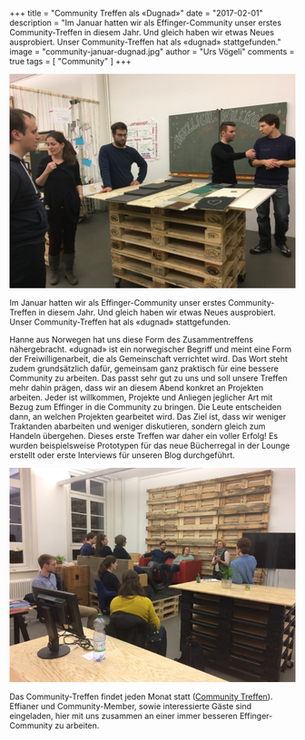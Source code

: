 +++
title = "Community Treffen als «Dugnad»"
date = "2017-02-01"
description = "Im Januar hatten wir als Effinger-Community unser erstes Community-Treffen in diesem Jahr. Und gleich haben wir etwas Neues ausprobiert. Unser Community-Treffen hat als «dugnad» stattgefunden."
image = "community-januar-dugnad.jpg"
author = "Urs Vögeli"
comments = true
tags = [ "Community" ]
+++

![Community-Treffen Januar](community-januar-dugnad.jpg)

<div class="lead">
Im Januar hatten wir als Effinger-Community unser erstes Community-Treffen in diesem Jahr. Und gleich haben wir etwas Neues ausprobiert. Unser Community-Treffen hat als «dugnad» stattgefunden.
</div>

Hanne aus Norwegen hat uns diese Form des Zusammentreffens nähergebracht. «dugnad» ist ein norwegischer Begriff und meint eine Form der Freiwilligenarbeit, die als Gemeinschaft verrichtet wird. Das Wort steht zudem grundsätzlich dafür, gemeinsam ganz praktisch für eine bessere Community zu arbeiten. Das passt sehr gut zu uns und soll unsere Treffen mehr dahin prägen, dass wir an diesem Abend konkret an Projekten arbeiten. Jeder ist willkommen, Projekte und Anliegen jeglicher Art mit Bezug zum Effinger in die Community zu bringen. Die Leute entscheiden dann, an welchen Projekten gearbeitet wird. Das Ziel ist, dass wir weniger Traktanden abarbeiten und weniger diskutieren, sondern gleich zum Handeln übergehen. Dieses erste Treffen war daher ein voller Erfolg! Es wurden beispielsweise Prototypen für das neue Bücherregal in der Lounge erstellt oder erste Interviews für unseren Blog durchgeführt.

![Community-Treffen Januar](community-januar.jpg)

Das Community-Treffen findet jeden Monat statt ([Community Treffen](/events/)). Effianer und Community-Member, sowie interessierte Gäste sind eingeladen, hier mit uns zusammen an einer immer besseren Effinger-Community zu arbeiten.
